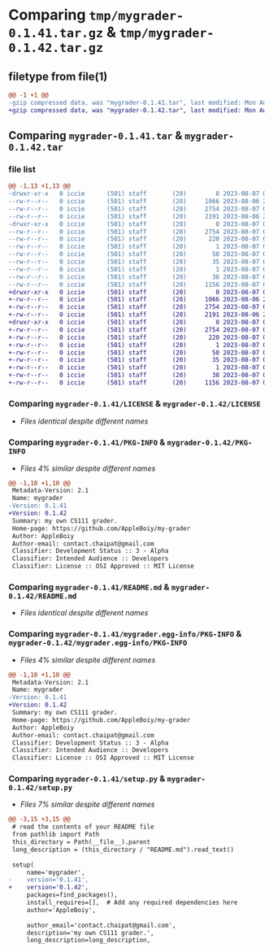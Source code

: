 # Comparing `tmp/mygrader-0.1.41.tar.gz` & `tmp/mygrader-0.1.42.tar.gz`

## filetype from file(1)

```diff
@@ -1 +1 @@
-gzip compressed data, was "mygrader-0.1.41.tar", last modified: Mon Aug  7 05:36:25 2023, max compression
+gzip compressed data, was "mygrader-0.1.42.tar", last modified: Mon Aug  7 05:46:50 2023, max compression
```

## Comparing `mygrader-0.1.41.tar` & `mygrader-0.1.42.tar`

### file list

```diff
@@ -1,13 +1,13 @@
-drwxr-xr-x   0 iccie      (501) staff       (20)        0 2023-08-07 05:36:25.214318 mygrader-0.1.41/
--rw-r--r--   0 iccie      (501) staff       (20)     1066 2023-08-06 20:37:53.000000 mygrader-0.1.41/LICENSE
--rw-r--r--   0 iccie      (501) staff       (20)     2754 2023-08-07 05:36:25.214200 mygrader-0.1.41/PKG-INFO
--rw-r--r--   0 iccie      (501) staff       (20)     2191 2023-08-06 20:41:41.000000 mygrader-0.1.41/README.md
-drwxr-xr-x   0 iccie      (501) staff       (20)        0 2023-08-07 05:36:25.214035 mygrader-0.1.41/mygrader.egg-info/
--rw-r--r--   0 iccie      (501) staff       (20)     2754 2023-08-07 05:36:25.000000 mygrader-0.1.41/mygrader.egg-info/PKG-INFO
--rw-r--r--   0 iccie      (501) staff       (20)      220 2023-08-07 05:36:25.000000 mygrader-0.1.41/mygrader.egg-info/SOURCES.txt
--rw-r--r--   0 iccie      (501) staff       (20)        1 2023-08-07 05:36:25.000000 mygrader-0.1.41/mygrader.egg-info/dependency_links.txt
--rw-r--r--   0 iccie      (501) staff       (20)       50 2023-08-07 05:36:25.000000 mygrader-0.1.41/mygrader.egg-info/entry_points.txt
--rw-r--r--   0 iccie      (501) staff       (20)       35 2023-08-07 05:36:25.000000 mygrader-0.1.41/mygrader.egg-info/requires.txt
--rw-r--r--   0 iccie      (501) staff       (20)        1 2023-08-07 05:36:25.000000 mygrader-0.1.41/mygrader.egg-info/top_level.txt
--rw-r--r--   0 iccie      (501) staff       (20)       38 2023-08-07 05:36:25.214357 mygrader-0.1.41/setup.cfg
--rw-r--r--   0 iccie      (501) staff       (20)     1156 2023-08-07 05:36:23.000000 mygrader-0.1.41/setup.py
+drwxr-xr-x   0 iccie      (501) staff       (20)        0 2023-08-07 05:46:50.276808 mygrader-0.1.42/
+-rw-r--r--   0 iccie      (501) staff       (20)     1066 2023-08-06 20:37:53.000000 mygrader-0.1.42/LICENSE
+-rw-r--r--   0 iccie      (501) staff       (20)     2754 2023-08-07 05:46:50.276672 mygrader-0.1.42/PKG-INFO
+-rw-r--r--   0 iccie      (501) staff       (20)     2191 2023-08-06 20:41:41.000000 mygrader-0.1.42/README.md
+drwxr-xr-x   0 iccie      (501) staff       (20)        0 2023-08-07 05:46:50.276384 mygrader-0.1.42/mygrader.egg-info/
+-rw-r--r--   0 iccie      (501) staff       (20)     2754 2023-08-07 05:46:50.000000 mygrader-0.1.42/mygrader.egg-info/PKG-INFO
+-rw-r--r--   0 iccie      (501) staff       (20)      220 2023-08-07 05:46:50.000000 mygrader-0.1.42/mygrader.egg-info/SOURCES.txt
+-rw-r--r--   0 iccie      (501) staff       (20)        1 2023-08-07 05:46:50.000000 mygrader-0.1.42/mygrader.egg-info/dependency_links.txt
+-rw-r--r--   0 iccie      (501) staff       (20)       50 2023-08-07 05:46:50.000000 mygrader-0.1.42/mygrader.egg-info/entry_points.txt
+-rw-r--r--   0 iccie      (501) staff       (20)       35 2023-08-07 05:46:50.000000 mygrader-0.1.42/mygrader.egg-info/requires.txt
+-rw-r--r--   0 iccie      (501) staff       (20)        1 2023-08-07 05:46:50.000000 mygrader-0.1.42/mygrader.egg-info/top_level.txt
+-rw-r--r--   0 iccie      (501) staff       (20)       38 2023-08-07 05:46:50.276864 mygrader-0.1.42/setup.cfg
+-rw-r--r--   0 iccie      (501) staff       (20)     1156 2023-08-07 05:46:49.000000 mygrader-0.1.42/setup.py
```

### Comparing `mygrader-0.1.41/LICENSE` & `mygrader-0.1.42/LICENSE`

 * *Files identical despite different names*

### Comparing `mygrader-0.1.41/PKG-INFO` & `mygrader-0.1.42/PKG-INFO`

 * *Files 4% similar despite different names*

```diff
@@ -1,10 +1,10 @@
 Metadata-Version: 2.1
 Name: mygrader
-Version: 0.1.41
+Version: 0.1.42
 Summary: my own CS111 grader.
 Home-page: https://github.com/AppleBoiy/my-grader
 Author: AppleBoiy
 Author-email: contact.chaipat@gmail.com
 Classifier: Development Status :: 3 - Alpha
 Classifier: Intended Audience :: Developers
 Classifier: License :: OSI Approved :: MIT License
```

### Comparing `mygrader-0.1.41/README.md` & `mygrader-0.1.42/README.md`

 * *Files identical despite different names*

### Comparing `mygrader-0.1.41/mygrader.egg-info/PKG-INFO` & `mygrader-0.1.42/mygrader.egg-info/PKG-INFO`

 * *Files 4% similar despite different names*

```diff
@@ -1,10 +1,10 @@
 Metadata-Version: 2.1
 Name: mygrader
-Version: 0.1.41
+Version: 0.1.42
 Summary: my own CS111 grader.
 Home-page: https://github.com/AppleBoiy/my-grader
 Author: AppleBoiy
 Author-email: contact.chaipat@gmail.com
 Classifier: Development Status :: 3 - Alpha
 Classifier: Intended Audience :: Developers
 Classifier: License :: OSI Approved :: MIT License
```

### Comparing `mygrader-0.1.41/setup.py` & `mygrader-0.1.42/setup.py`

 * *Files 7% similar despite different names*

```diff
@@ -3,15 +3,15 @@
 # read the contents of your README file
 from pathlib import Path
 this_directory = Path(__file__).parent
 long_description = (this_directory / "README.md").read_text()
 
 setup(
     name='mygrader',
-    version='0.1.41',
+    version='0.1.42',
     packages=find_packages(),
     install_requires=[],  # Add any required dependencies here
     author='AppleBoiy',
 
     author_email='contact.chaipat@gmail.com',
     description='my own CS111 grader.',
     long_description=long_description,
```


